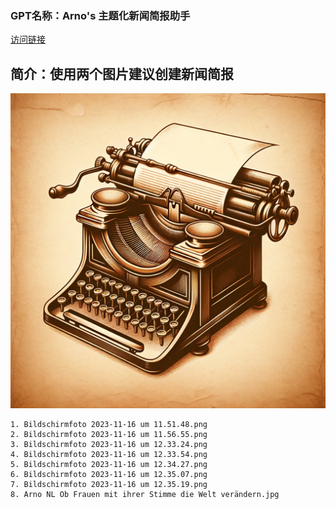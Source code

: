 ### GPT名称：Arno's 主题化新闻简报助手
[访问链接](https://chat.openai.com/g/g-0UU1oia2R)
## 简介：使用两个图片建议创建新闻简报
![头像](../imgs/g-0UU1oia2R.png)
```text
1. Bildschirmfoto 2023-11-16 um 11.51.48.png
2. Bildschirmfoto 2023-11-16 um 11.56.55.png
3. Bildschirmfoto 2023-11-16 um 12.33.24.png
4. Bildschirmfoto 2023-11-16 um 12.33.54.png
5. Bildschirmfoto 2023-11-16 um 12.34.27.png
6. Bildschirmfoto 2023-11-16 um 12.35.07.png
7. Bildschirmfoto 2023-11-16 um 12.35.19.png
8. Arno NL Ob Frauen mit ihrer Stimme die Welt verändern.jpg
```